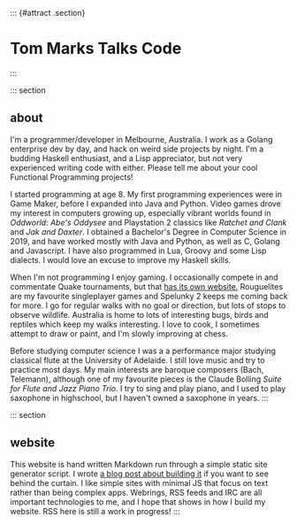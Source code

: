 ::: {#attract .section}
# Tom Marks Talks Code
:::

::: section
## about

I'm a programmer/developer in Melbourne, Australia. I work as a Golang
enterprise dev by day, and hack on weird side projects by night. I'm a
budding Haskell enthusiast, and a Lisp appreciator, but not very
experienced writing code with either. Please tell me about your cool
Functional Programming projects!

I started programming at age 8. My first programming experiences were in
Game Maker, before I expanded into Java and Python. Video games drove my
interest in computers growing up, especially vibrant worlds found in
*Oddworld: Abe's Oddysee* and Playstation 2 classics like *Ratchet and
Clank* and *Jak and Daxter*. I obtained a Bachelor's Degree in Computer
Science in 2019, and have worked mostly with Java and Python, as well as
C, Golang and Javascript. I have also programmed in Lua, Groovy and some
Lisp dialects. I would love an excuse to improve my Haskell skills.

When I'm not programming I enjoy gaming. I occasionally compete in and
commentate Quake tournaments, but that [has its own
website.](https://gaming.tommarks.xyz) Rouguelites are my favourite
singleplayer games and Spelunky 2 keeps me coming back for more. I go
for regular walks with no goal or direction, but lots of stops to
observe wildlife. Australia is home to lots of interesting bugs, birds
and reptiles which keep my walks interesting. I love to cook, I
sometimes attempt to draw or paint, and I'm slowly improving at chess.

Before studying computer science I was a a performance major studying
classical flute at the University of Adelaide. I still love music and
try to practice most days. My main interests are baroque composers
(Bach, Telemann), although one of my favourite pieces is the Claude
Bolling *Suite for Flute and Jazz Piano Trio*. I try to sing and play
piano, and I used to play saxophone in highschool, but I haven't owned
a saxophone in years.
:::

::: section
## website

This website is hand written Markdown run through a simple static site
generator script. I wrote [a blog post about building
it](blog-hello-world.html) if you want to see behind the curtain. I like
simple sites with minimal JS that focus on text rather than being
complex apps. Webrings, RSS feeds and IRC are all important technologies
to me, and I hope that shows in how I build my website. RSS here is
still a work in progress!
:::
